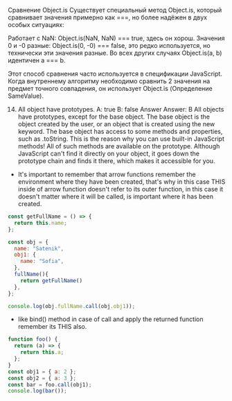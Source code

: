 Сравнение Object.is
Существует специальный метод Object.is, который сравнивает значения примерно как ===, но более надёжен в двух особых ситуациях:

Работает с NaN: Object.is(NaN, NaN) === true, здесь он хорош.
Значения 0 и -0 разные: Object.is(0, -0) === false, это редко используется, но технически эти значения разные.
Во всех других случаях Object.is(a, b) идентичен a === b.

Этот способ сравнения часто используется в спецификации JavaScript. Когда внутреннему алгоритму необходимо сравнить 2 значения на предмет точного совпадения, он использует Object.is (Определение SameValue).


14. All object have prototypes.
A: true
B: false
Answer
Answer: B
All objects have prototypes, except for the base object. The base object is the object created by the user, or an object that is created using the new keyword. The base object has access to some methods and properties, such as .toString. This is the reason why you can use built-in JavaScript methods! All of such methods are available on the prototype. Although JavaScript can't find it directly on your object, it goes down the prototype chain and finds it there, which makes it accessible for you.

- It's important to remember that arrow functions remember the environment where they have been created, that's why in this case THIS inside of arrow function doesn't refer to its outer function, in this case it doesn't matter where it will be called, is important where it has been created. 
```js
const getFullName = () => {
  return this.name;
};

const obj = {
  name: "Satenik",
  obj1: {
    name: "Sofia",
  },
  fullName(){
    return getFullName()
  },
};

console.log(obj.fullName.call(obj.obj1));
```

- like bind() method in case of call and apply the returned function remember its THIS also. 
```js
function foo() {
  return (a) => {
    return this.a;
  };
}
const obj1 = { a: 2 };
const obj2 = { a: 3 };
const bar = foo.call(obj1);
console.log(bar());

```